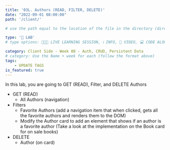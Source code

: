 ```yaml
---
title: '03L. Authors (READ, FILTER, DELETE)'
date: "2022-09-01 08:00:00"
path: '/client/'

# use the path equal to the location of the file in the directory (directory structure)

type: '🥼 LAB'
# type options: 👩🏽‍🏫 LIVE LEARNING SESSION, ℹ️ INFO, 🎥 VIDEO, 💻 CODE ALONG, 🥼 LAB, ↩️ REVIEW/NOTES, 👥 GROUP LEARNING, 👷🏼‍♂️ GROUP PROJECT, 🧠 ASSESSMENT, 📝 ASSIGNMENT

category: Client Side - Week 08 - Auth, CRUD, Persistent Data
# category: Use the Name + week for each (follow the format above)
tags: 
    - UPDATE TAGS
is_featured: true
---
```

In this lab, you are going to GET (READ), Filter, and DELETE Authors

- GET (READ)
  - All Authors (navigation)
- Filters
  - Favorite Authors (add a navigation item that when clicked, gets all the favorite authors and renders them to the DOM)
  - Modify the Author card to add an element that shows if an author is a favorite author (Take a look at the implementation on the Book card for on sale books)
- DELETE
  - Author (on card)
